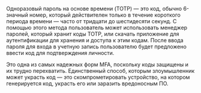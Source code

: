 Одноразовый пароль на основе времени (TOTP)  — это код, обычно 6-значный номер, который действителен только в течение короткого периода времени — часто от тридцати до шестидесяти секунд. С помощью этого метода пользователь может использовать менеджер паролей, который хранит коды TOTP, или скачать приложение для аутентификации для хранения и доступа к этим кодам. После ввода пароля для входа в учетную запись пользователю будет предложено ввести код для подтверждения личности.

Это одна из самых надежных форм MFA, поскольку коды защищены и их трудно перехватить. Единственный способ, которым злоумышленник может украсть код — это скомпрометировать устройство, на котором генерируется код, украсть его или заразить вредоносным ПО.